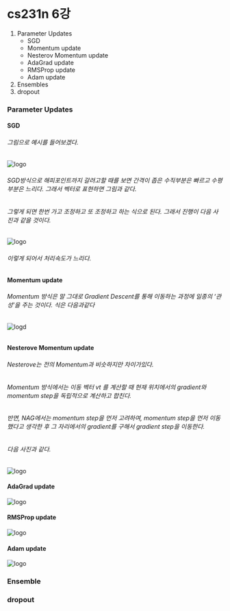 # cs231n 6강

1. Parameter Updates
     - SGD
     - Momentum update
     - Nesterov Momentum update
     - AdaGrad update
     - RMSProp update
     - Adam update
2. Ensembles
3. dropout

### Parameter Updates

#### SGD

###### 그림으로 예시를 들어보겠다. 

![logo](https://user-images.githubusercontent.com/68374734/107596248-7b837000-6c5a-11eb-8c1c-c5c19f94df0a.PNG)
###### SGD방식으로 해피포인트까지 갈려고할 때를 보면 간격이 좁은 수직부분은 빠르고 수평부분은 느리다. 그래서 벡터로 표현하면 그림과 같다.
###### 그렇게 되면 한번 가고 조정하고 또 조정하고 하는 식으로 된다. 그래서 진행이 다음 사진과 같을 것이다.

![logo](https://user-images.githubusercontent.com/68374734/107595932-8be71b00-6c59-11eb-9d7a-17df4f3f0ae3.PNG)
###### 이렇게 되어서 처리속도가 느리다.

#### Momentum update
###### Momentum 방식은 말 그대로 Gradient Descent를 통해 이동하는 과정에 일종의 ‘관성’을 주는 것이다. 식은 다음과같다
![logd](https://user-images.githubusercontent.com/68374734/107595939-8db0de80-6c59-11eb-9225-c7ea940afdf2.PNG)
###### 

#### Nesterove Momentum update

###### Nesterove는 전의 Momentum과 비슷하지만 차이가있다. 
###### Momentum 방식에서는 이동 벡터 vt 를 계산할 때 현재 위치에서의 gradient와 momentum step을 독립적으로 계산하고 합친다. 
###### 반면, NAG에서는 momentum step을 먼저 고려하여, momentum step을 먼저 이동했다고 생각한 후 그 자리에서의 gradient를 구해서 gradient step을 이동한다.
###### 다음 사진과 같다.

![logo](https://user-images.githubusercontent.com/68374734/107595938-8d184800-6c59-11eb-922c-c22727bce550.PNG)

#### AdaGrad update

![logo](https://user-images.githubusercontent.com/68374734/107595933-8be71b00-6c59-11eb-8c8b-bb50212c413a.PNG)

#### RMSProp update

![logo](https://user-images.githubusercontent.com/68374734/107595930-8ab5ee00-6c59-11eb-9ace-bf1d7ec7bc13.PNG)

#### Adam update

![logo](https://user-images.githubusercontent.com/68374734/107595935-8c7fb180-6c59-11eb-9e73-a6c55cbc0f8f.PNG)

### Ensemble

### dropout
